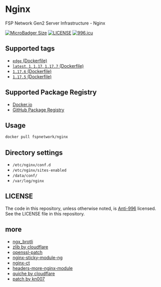 # Nginx

FSP Network Gen2 Server Infrastructure - Nginx

[![MicroBadger Size](https://img.shields.io/microbadger/image-size/fspnetwork/nginx.svg?style=flat-square)](https://microbadger.com/#/images/fspnetwork/nginx)
[![LICENSE](https://img.shields.io/badge/license-Anti%20996-blue.svg?style=flat-square)](https://github.com/996icu/996.ICU/blob/master/LICENSE)
[![996.icu](https://img.shields.io/badge/link-996.icu-red.svg?style=flat-square)](https://996.icu)

## Supported tags

- [`edge` (Dockerfile)](https://github.com/FSPNET/Nginx/blob/dev/Dockerfile)
- [`latest`, `1`, `1.17`, `1.17.7` (Dockerfile)](https://github.com/FSPNET/Nginx/tree/1.17.7/Dockerfile)
- [`1.17.6` (Dockerfile)](https://github.com/FSPNET/Nginx/tree/1.17.6/Dockerfile)
- [`1.17.5` (Dockerfile)](https://github.com/FSPNET/Nginx/tree/1.17.5/Dockerfile)

## Supported Package Registry

- [Docker.io](https://hub.docker.com/r/fspnetwork/nginx/)
- [GitHub Package Registry](https://github.com/FSPNET/Nginx/packages/41838)

## Usage

```sh
docker pull fspnetwork/nginx
```

## Directory settings

- `/etc/nginx/conf.d`
- `/etc/nginx/sites-enabled`
- `/data/conf/`
- `/var/log/nginx`

## LICENSE

The code in this repository, unless otherwise noted, is [Anti-996](LICENSE) licensed. See the LICENSE file in this repository.

## more

- [ngx_brotli](https://github.com/eustas/ngx_brotli)
- [zlib by cloudflare](https://github.com/cloudflare/zlib)
- [openssl-patch](https://github.com/hakasenyang/openssl-patch)
- [nginx-sticky-module-ng](https://bitbucket.org/nginx-goodies/nginx-sticky-module-ng)
- [nginx-ct](https://github.com/grahamedgecombe/nginx-ct)
- [headers-more-nginx-module](https://github.com/openresty/headers-more-nginx-module)
- [quiche by cloudflare](https://github.com/cloudflare/quiche)
- [patch by kn007](https://github.com/kn007/patch)